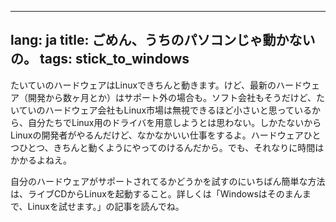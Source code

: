 
---
lang: ja
title: ごめん、うちのパソコンじゃ動かないの。
tags: stick_to_windows
---

たいていのハードウェアはLinuxできちんと動きます。けど、最新のハードウェア（開発から数ヶ月とか）はサポート外の場合も。ソフト会社もそうだけど、たいていのハードウェア会社もLinux市場は無視できるほど小さいと思っているから、自分たちでLinux用のドライバを用意しようとは思わない。しかたないからLinuxの開発者がやるんだけど、なかなかいい仕事をするよ。ハードウェアひとつひとつ、きちんと動くようにやってのけるんだから。でも、それなりに時間はかかるよねえ。

自分のハードウェアがサポートされてるかどうかを試すのにいちばん簡単な方法は、ライブCDからLinuxを起動すること。詳しくは「Windowsはそのまんまで、Linuxを試せます。」の記事を読んでね。

